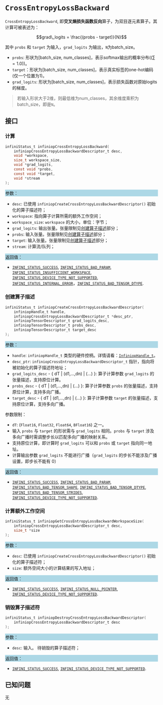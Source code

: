 
# `CrossEntropyLossBackward`

`CrossEntropyLossBackward`, 即**交叉熵损失函数反向**算子，为双目逐元素算子。其计算可被表述为：

```math
grad\_logits = \frac{(probs - target)}{N}
```

其中 `probs` 和 `target` 为输入，`grad_logits` 为输出，`N`为batch_size。
- `probs`: 形状为[batch_size, num_classes]，表示softmax输出的概率分布$(\left( \sum = 1.0 \right))$。
- `target`：形状为[batch_size, num_classes]，表示真实标签的one-hot编码(仅一个位置为1)。
- `grad_logits`: 形状为[batch_size, num_classes]，表示损失函数对原始logits的梯度。
> 若输入形状大于2维，则最低维为num_classes，其余维度乘积为batch_size，即是`N`。

## 接口

### 计算

```c
infiniStatus_t infiniopCrossEntropyLossBackward(
    infiniopCrossEntropyLossBackwardDescriptor_t desc,
    void *workspace,
    size_t workspace_size,
    void *grad_logits,
    const void *probs,
    const void *target,
    void *stream
);
```

<div style="background-color: lightblue; padding: 1px;"> 参数： </div>

- `desc`:
  已使用 `infiniopCreateCrossEntropyLossBackwardDescriptor()` 初始化的算子描述符；
- `workspace`:
  指向算子计算所需的额外工作空间；
- `workspace_size`:
  `workspace` 的大小，单位：字节；
- `grad_logits`:
  输出张量。张量限制见[创建算子描述](#创建算子描述)部分；
- `probs`:
  输入张量。张量限制见[创建算子描述](#创建算子描述)部分；
- `target`:
  输入张量。张量限制见[创建算子描述](#创建算子描述)部分；
- `stream`:
  计算流/队列；

<div style="background-color: lightblue; padding: 1px;"> 返回值：</div>

- [`INFINI_STATUS_SUCCESS`], [`INFINI_STATUS_BAD_PARAM`], [`INFINI_STATUS_INSUFFICIENT_WORKSPACE`], [`INFINI_STATUS_DEVICE_TYPE_NOT_SUPPORTED`], [`INFINI_STATUS_INTERNAL_ERROR`]，[`INFINI_STATUS_BAD_TENSOR_DTYPE`].

### 创建算子描述

```c
infiniStatus_t infiniopCreateCrossEntropyLossBackwardDescriptor(
    infiniopHandle_t handle,
    infiniopCrossEntropyLossBackwardDescriptor_t *desc_ptr,
    infiniopTensorDescriptor_t grad_logits_desc,
    infiniopTensorDescriptor_t probs_desc,
    infiniopTensorDescriptor_t target_desc
);
```

<div style="background-color: lightblue; padding: 1px;"> 参数：</div>

- `handle`:
  `infiniopHandle_t` 类型的硬件控柄。详情请看：[`InfiniopHandle_t`]。
- `desc_ptr`:
  `infiniopCrossEntropyLossBackwardDescriptor_t` 指针，指向将被初始化的算子描述符地址；
- `grad_logits_desc` - { dT | (d1,...,dn) | (...) }:
  算子计算参数 `grad_logits` 的张量描述，支持原位计算。
- `probs_desc` - { dT | (d1,...,dn) | (...) }:
  算子计算参数 `probs` 的张量描述，支持原位计算，支持多向广播。
- `target_desc` - { dT | (d1,...,dn) | (...) }:
  算子计算参数 `target` 的张量描述，支持原位计算，支持多向广播。

参数限制：

- `dT`:  (`Float16`, `Float32`, `Float64`, `BFloat16`) 之一。
- 输入 `probs` 与 `target` 的形状需与 `grad_logits` 相同。`probs` 与 `target` 涉及多向广播时需调整步长以匹配多向广播的映射关系。
- 支持原位计算，即计算时 `grad_logits` 可以和 `probs` 或 `target` 指向同一地址。
- 计算输出参数 `grad_logits` 不能进行广播（`grad_logits` 的步长不能涉及广播设置，即步长不能有 0）

<div style="background-color: lightblue; padding: 1px;"> 返回值：</div>

- [`INFINI_STATUS_SUCCESS`], [`INFINI_STATUS_BAD_PARAM`], [`INFINI_STATUS_BAD_TENSOR_SHAPE`], [`INFINI_STATUS_BAD_TENSOR_DTYPE`], [`INFINI_STATUS_BAD_TENSOR_STRIDES`], [`INFINI_STATUS_DEVICE_TYPE_NOT_SUPPORTED`].

### 计算额外工作空间

```c
infiniStatus_t infiniopGetCrossEntropyLossBackwardWorkspaceSize(
    infiniopCrossEntropyLossBackwardDescriptor_t desc,
    size_t *size
);
```

<div style="background-color: lightblue; padding: 1px;"> 参数：</div>

- `desc`:
  已使用 `infiniopCreateCrossEntropyLossBackwardDescriptor()` 初始化的算子描述符；
- `size`:
  额外空间大小的计算结果的写入地址；

<div style="background-color: lightblue; padding: 1px;"> 返回值：</div>

- [`INFINI_STATUS_SUCCESS`], [`INFINI_STATUS_NULL_POINTER`], [`INFINI_STATUS_DEVICE_TYPE_NOT_SUPPORTED`].

### 销毁算子描述符

```c
infiniStatus_t infiniopDestroyCrossEntropyLossBackwardDescriptor(
    infiniopCrossEntropyLossBackwardDescriptor_t desc
);
```

<div style="background-color: lightblue; padding: 1px;"> 参数： </div>

- `desc`:
  输入。 待销毁的算子描述符；

<div style="background-color: lightblue; padding: 1px;"> 返回值： </div>

- [`INFINI_STATUS_SUCCESS`], [`INFINI_STATUS_DEVICE_TYPE_NOT_SUPPORTED`].

## 已知问题

无

<!-- 链接 -->
[`InfiniopHandle_t`]: /infiniop/handle/README.md

[`INFINI_STATUS_SUCCESS`]: /common/status/README.md#INFINI_STATUS_SUCCESS
[`INFINI_STATUS_BAD_PARAM`]: /common/status/README.md#INFINI_STATUS_BAD_PARAM
[`INFINI_STATUS_INSUFFICIENT_WORKSPACE`]: /common/status/README.md#INFINI_STATUS_INSUFFICIENT_WORKSPACE
[`INFINI_STATUS_DEVICE_TYPE_NOT_SUPPORTED`]: /common/status/README.md#INFINI_STATUS_DEVICE_TYPE_NOT_SUPPORTED
[`INFINI_STATUS_INTERNAL_ERROR`]: /common/status/README.md#INFINI_STATUS_INTERNAL_ERROR
[`INFINI_STATUS_NULL_POINTER`]: /common/status/README.md#INFINI_STATUS_NULL_POINTER
[`INFINI_STATUS_BAD_TENSOR_SHAPE`]: /common/status/README.md#INFINI_STATUS_BAD_TENSOR_SHAPE
[`INFINI_STATUS_BAD_TENSOR_DTYPE`]: /common/status/README.md#INFINI_STATUS_BAD_TENSOR_DTYPE
[`INFINI_STATUS_BAD_TENSOR_STRIDES`]: /common/status/README.md#INFINI_STATUS_BAD_TENSOR_STRIDES

